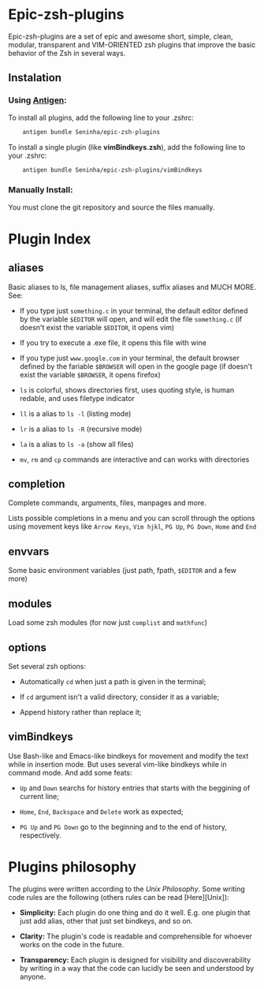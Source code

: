 Epic-zsh-plugins
================================================================================

Epic-zsh-plugins are a set of epic and awesome short, simple, clean, modular,
transparent and VIM-ORIENTED zsh plugins that improve the basic behavior of the
Zsh in several ways.


Instalation
-----------


### Using [Antigen][]:
[Antigen]: https://github.com/zsh-users/antigen

To install all plugins, add the following line to your .zshrc:

``` zsh
	antigen bundle Seninha/epic-zsh-plugins
```

To install a single plugin (like **vimBindkeys.zsh**), add the following line to
your .zshrc:

``` zsh
	antigen bundle Seninha/epic-zsh-plugins/vimBindkeys
```


### Manually Install:

You must clone the git repository and source the files manually.


Plugin Index
================================================================================

aliases
-------

Basic aliases to ls, file management aliases, suffix aliases and MUCH MORE. See:

* If you type just `something.c` in your terminal, the default editor
  defined by the variable `$EDITOR` will open, and will edit the file
  `something.c` (if doesn't exist the variable `$EDITOR`, it opens vim)

* If you try to execute a .exe file, it opens this file with wine

* If you type just `www.google.com` in your terminal, the default browser
  defined by the fariable `$BROWSER` will open in the google page (if
  doesn't exist the variable `$BROWSER`, it opens firefox)

* `ls` is colorful, shows directories first, uses quoting style, is human
  redable, and uses filetype indicator

* `ll` is a alias to `ls -l` (listing mode)

* `lr` is a alias to `ls -R` (recursive mode)

* `la` is a alias to `ls -a` (show all files)

* `mv`, `rm` and `cp` commands are interactive and can works with directories


completion
----------

Complete commands, arguments, files, manpages and more.

Lists possible completions in a menu and you can scroll through the options
using movement keys like `Arrow Keys`, `Vim hjkl`, `PG Up`, `PG Down`, `Home`
and `End`


envvars
-------

Some basic environment variables (just path, fpath, `$EDITOR` and a few more)


modules
-------

Load some zsh modules (for now just `complist` and `mathfunc`)


options
-------

Set several zsh options:

- Automatically `cd` when just a path is given in the terminal;

- If `cd` argument isn't a valid directory, consider it as a variable;

- Append history rather than replace it;


vimBindkeys
-----------

Use Bash-like and Emacs-like bindkeys for movement and modify the text while in insertion
mode. But uses several vim-like bindkeys while in command mode. And add some feats:

- `Up` and `Down` searchs for history entries that starts with the beggining of current line;

- `Home`, `End`, `Backspace` and `Delete` work as expected;

- `PG Up` and `PG Down` go to the beginning and to the end of history, respectively.


Plugins philosophy
================================================================================

The plugins were written according to the *Unix Philosophy*. Some writing code rules
are the following (others rules can be read [Here][Unix]):

- **Simplicity:** Each plugin do one thing and do it well. E.g. one plugin that just
  add alias, other that just set bindkeys, and so on.

- **Clarity:** The plugin's code is readable and comprehensible for whoever works on
  the code in the future.

- **Transparency:** Each plugin is designed for visibility and discoverability by
  writing in a way that the code can lucidly be seen and understood by anyone.

